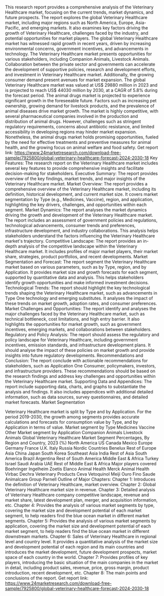 This research report provides a comprehensive analysis of the Veterinary Healthcare market, focusing on the current trends, market dynamics, and future prospects. The report explores the global Veterinary Healthcare market, including major regions such as North America, Europe, Asia-Pacific, and emerging markets. It also examines key factors driving the growth of Veterinary Healthcare, challenges faced by the industry, and potential opportunities for market players.
The global Veterinary Healthcare market has witnessed rapid growth in recent years, driven by increasing environmental concerns, government incentives, and advancements in technology. The Veterinary Healthcare market presents opportunities for various stakeholders, including Companion Animals, Livestock Animals. Collaboration between the private sector and governments can accelerate the development of supportive policies, research and development efforts, and investment in Veterinary Healthcare market. Additionally, the growing consumer demand present avenues for market expansion.
The global Veterinary Healthcare market was valued at US$ 29880 million in 2023 and is projected to reach US$ 44030 million by 2030, at a CAGR of 5.8% during the forecast period.
The animal drugs market is projected to experience significant growth in the foreseeable future. Factors such as increasing pet ownership, growing demand for livestock products, and the prevalence of animal diseases drive market growth. The market is highly competitive, with several pharmaceutical companies involved in the production and distribution of animal drugs. However, challenges such as stringent regulatory requirements, concerns about antibiotic resistance, and limited accessibility in developing regions may hinder market expansion. Nonetheless, the animal drugs market holds promising opportunities, fueled by the need for effective treatments and preventive measures for animal health, and the growing focus on animal welfare and food safety.
Get report link: https://www.24marketresearch.com/download-free-sample/7925800/global-veterinary-healthcare-forecast-2024-2030-18 Key Features:
The research report on the Veterinary Healthcare market includes several key features to provide comprehensive insights and facilitate decision-making for stakeholders.
Executive Summary: The report provides overview of the key findings, market trends, and major insights of the Veterinary Healthcare market.
Market Overview: The report provides a comprehensive overview of the Veterinary Healthcare market, including its definition, historical development, and current market size. It covers market segmentation by Type (e.g., Medicines, Vaccine), region, and application, highlighting the key drivers, challenges, and opportunities within each segment.
Market Dynamics: The report analyses the market dynamics driving the growth and development of the Veterinary Healthcare market. The report includes an assessment of government policies and regulations, technological advancements, consumer trends and preferences, infrastructure development, and industry collaborations. This analysis helps stakeholders understand the factors influencing the Veterinary Healthcare market's trajectory.
Competitive Landscape: The report provides an in-depth analysis of the competitive landscape within the Veterinary Healthcare market. It includes profiles of major market players, their market share, strategies, product portfolios, and recent developments.
Market Segmentation and Forecast: The report segment the Veterinary Healthcare market based on various parameters, such as by Type, region, and by Application. It provides market size and growth forecasts for each segment, supported by quantitative data and analysis. This helps stakeholders identify growth opportunities and make informed investment decisions.
Technological Trends: The report should highlight the key technological trends shaping the Veterinary Healthcare market, such as advancements in Type One technology and emerging substitutes. It analyses the impact of these trends on market growth, adoption rates, and consumer preferences.
Market Challenges and Opportunities: The report identify and analyses the major challenges faced by the Veterinary Healthcare market, such as technical bottleneck, cost limitations, and high entry barrier. It also highlights the opportunities for market growth, such as government incentives, emerging markets, and collaborations between stakeholders.
Regulatory and Policy Analysis: The report should assess the regulatory and policy landscape for Veterinary Healthcare, including government incentives, emission standards, and infrastructure development plans. It should analyse the impact of these policies on market growth and provide insights into future regulatory developments.
Recommendations and Conclusion: The report conclude with actionable recommendations for stakeholders, such as Application One Consumer, policymakers, investors, and infrastructure providers. These recommendations should be based on the research findings and address key challenges and opportunities within the Veterinary Healthcare market.
Supporting Data and Appendices: The report include supporting data, charts, and graphs to substantiate the analysis and findings. It also includes appendices with additional detailed information, such as data sources, survey questionnaires, and detailed market forecasts.
Market Segmentation

Veterinary Healthcare market is split by Type and by Application. For the period 2019-2030, the growth among segments provides accurate calculations and forecasts for consumption value by Type, and by Application in terms of value.
Market segment by Type
Medicines
Vaccine
Other
Market segment by Application
Companion Animals
Livestock Animals
Global Veterinary Healthcare Market Segment Percentages, By Region and Country, 2023 (%)
North America
US
Canada
Mexico
Europe
Germany
France
U.K.
Italy
Russia
Nordic Countries
Benelux
Rest of Europe
Asia
China
Japan
South Korea
Southeast Asia
India
Rest of Asia
South America
Brazil
Argentina
Rest of South America
Middle East & Africa
Turkey
Israel
Saudi Arabia
UAE
Rest of Middle East & Africa
Major players covered
Boehringer Ingelheim
Zoetis
Elanco Animal Health
Merck Animal Health
Virbac
Dechra Veterinary Products
Ceva
Vetoquinol
Meiji
Ouro Fino Saude
Animalcare Group
Parnell
Outline of Major Chapters:
Chapter 1: Introduces the definition of Veterinary Healthcare, market overview.
Chapter 2: Global Veterinary Healthcare market size in revenue.
Chapter 3: Detailed analysis of Veterinary Healthcare company competitive landscape, revenue and market share, latest development plan, merger, and acquisition information, etc.
Chapter 4: Provides the analysis of various market segments by type, covering the market size and development potential of each market segment, to help readers find the blue ocean market in different market segments.
Chapter 5: Provides the analysis of various market segments by application, covering the market size and development potential of each market segment, to help readers find the blue ocean market in different downstream markets.
Chapter 6: Sales of Veterinary Healthcare in regional level and country level. It provides a quantitative analysis of the market size and development potential of each region and its main countries and introduces the market development, future development prospects, market space of each country in the world.
Chapter 7: Provides profiles of key players, introducing the basic situation of the main companies in the market in detail, including product sales, revenue, price, gross margin, product introduction, recent development, etc.
Chapter 8: The main points and conclusions of the report.
Get report link: https://www.24marketresearch.com/download-free-sample/7925800/global-veterinary-healthcare-forecast-2024-2030-18 
